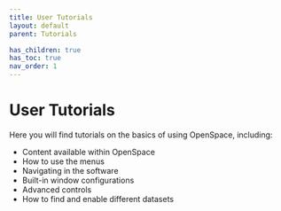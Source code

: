 ```yaml
---
title: User Tutorials
layout: default
parent: Tutorials

has_children: true
has_toc: true
nav_order: 1
---
```


# User Tutorials
Here you will find tutorials on the basics of using OpenSpace, including:
 - Content available within OpenSpace
 - How to use the menus
 - Navigating in the software
 - Built-in window configurations
 - Advanced controls
 - How to find and enable different datasets 
